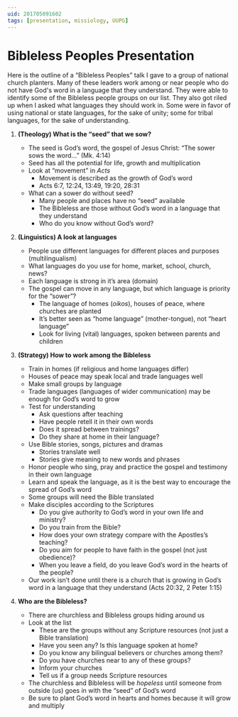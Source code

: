 ```yaml
---
uid: 201705091602
tags: [presentation, missiology, UUPG]
---
```


# Bibleless Peoples Presentation

Here is the outline of a “Bibleless Peoples” talk I gave to a group of national church planters. Many of these leaders work among or near people who do not have God's word in a language that they understand. They were able to identify some of the Bibleless people groups on our list. They also got riled up when I asked what languages they should work in. Some were in favor of using national or state languages, for the sake of unity; some for tribal languages, for the sake of understanding.

1. **(Theology) What is the “seed” that we sow?**
	- The seed is God’s word, the gospel of Jesus Christ: “The sower sows the word…” (Mk. 4:14)
	- Seed has all the potential for life, growth and multiplication
	- Look at “movement” in *Acts*
		- Movement is described as the growth of God’s word
		- Acts 6:7, 12:24, 13:49, 19:20, 28:31
	- What can a sower do without seed?
		- Many people and places have no “seed” available
		- The Bibleless are those without God’s word in a language that they understand
		- Who do you know without God’s word?

2. **(Linguistics) A look at languages**
	- People use different languages for different places and purposes (multilingualism)
	- What languages do you use for home, market, school, church, news?
	- Each language is strong in it’s area (domain)
	- The gospel can move in any language, but which language is priority for the “sower”?
		- The language of homes (*oikos*), houses of peace, where churches are planted
		- It’s better seen as “home language” (mother-tongue), not “heart language”
		- Look for living (vital) languages, spoken between parents and children

3. **(Strategy) How to work among the Bibleless**
	- Train in homes (if religious and home languages differ)
	- Houses of peace may speak local and trade languages well
	- Make small groups by language
	- Trade languages (languages of wider communication) may be enough for God’s word to grow
	- Test for understanding
		- Ask questions after teaching
		- Have people retell it in their own words
		- Does it spread between trainings?
		- Do they share at home in their language?
	- Use Bible stories, songs, pictures and dramas
		- Stories translate well
		- Stories give meaning to new words and phrases
	- Honor people who sing, pray and practice the gospel and testimony in their own language
	- Learn and speak the language, as it is the best way to encourage the spread of God’s word
	- Some groups will need the Bible translated
	- Make disciples according to the Scriptures
		- Do you give authority to God’s word in your own life and ministry?
		- Do you train from the Bible?
		- How does your own strategy compare with the Apostles’s teaching?
		- Do you aim for people to have faith in the gospel (not just obedience)?
		- When you leave a field, do you leave God’s word in the hearts of the people?
	- Our work isn’t done until there is a church that is growing in God’s word in a language that they understand (Acts 20:32, 2 Peter 1:15)

4. **Who are the Bibleless?**
	- There are churchless and Bibleless groups hiding around us
	- Look at the list
		- These are the groups without any Scripture resources (not just a Bible translation)
		- Have you seen any? Is this language spoken at home?
		- Do you know any bilingual believers or churches among them?
		- Do you have churches near to any of these groups?
		- Inform your churches
		- Tell us if a group needs Scripture resources
	- The churchless and Bibleless will be *hopeless* until someone from outside (us) goes in with the “seed” of God’s word
	- Be sure to plant God’s word in hearts and homes because it will grow and multiply

